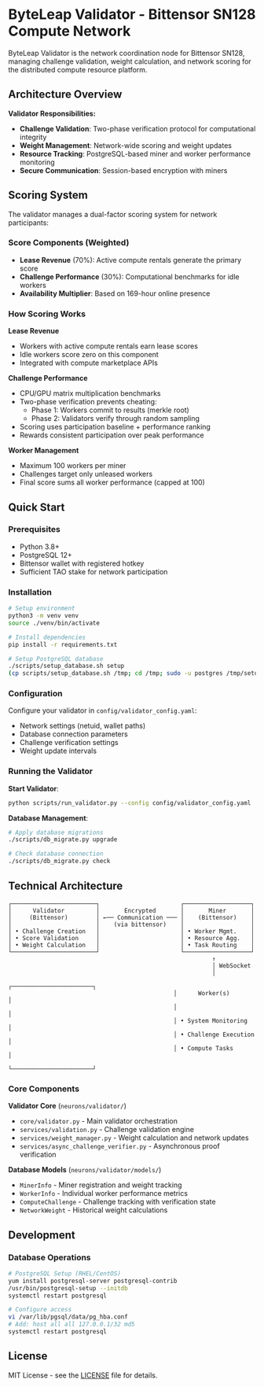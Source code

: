 # ByteLeap Validator - Bittensor SN128 Compute Network

ByteLeap Validator is the network coordination node for Bittensor SN128, managing challenge validation, weight calculation, and network scoring for the distributed compute resource platform.

## Architecture Overview

**Validator Responsibilities:**
- **Challenge Validation**: Two-phase verification protocol for computational integrity
- **Weight Management**: Network-wide scoring and weight updates
- **Resource Tracking**: PostgreSQL-based miner and worker performance monitoring
- **Secure Communication**: Session-based encryption with miners

## Scoring System

The validator manages a dual-factor scoring system for network participants:

### Score Components (Weighted)
- **Lease Revenue** (70%): Active compute rentals generate the primary score
- **Challenge Performance** (30%): Computational benchmarks for idle workers
- **Availability Multiplier**: Based on 169-hour online presence

### How Scoring Works

**Lease Revenue**
- Workers with active compute rentals earn lease scores
- Idle workers score zero on this component
- Integrated with compute marketplace APIs

**Challenge Performance**
- CPU/GPU matrix multiplication benchmarks
- Two-phase verification prevents cheating:
  - Phase 1: Workers commit to results (merkle root)
  - Phase 2: Validators verify through random sampling
- Scoring uses participation baseline + performance ranking
- Rewards consistent participation over peak performance

**Worker Management**
- Maximum 100 workers per miner
- Challenges target only unleased workers
- Final score sums all worker performance (capped at 100)

## Quick Start

### Prerequisites
- Python 3.8+
- PostgreSQL 12+
- Bittensor wallet with registered hotkey
- Sufficient TAO stake for network participation

### Installation

```bash
# Setup environment
python3 -m venv venv
source ./venv/bin/activate

# Install dependencies
pip install -r requirements.txt

# Setup PostgreSQL database
./scripts/setup_database.sh setup
(cp scripts/setup_database.sh /tmp; cd /tmp; sudo -u postgres /tmp/setup_database.sh setup)
```

### Configuration

Configure your validator in `config/validator_config.yaml`:
- Network settings (netuid, wallet paths)
- Database connection parameters
- Challenge verification settings
- Weight update intervals

### Running the Validator

**Start Validator**:
```bash
python scripts/run_validator.py --config config/validator_config.yaml
```

**Database Management**:
```bash
# Apply database migrations
./scripts/db_migrate.py upgrade

# Check database connection
./scripts/db_migrate.py check
```

## Technical Architecture

```
┌────────────────────────┐                       ┌───────────────────┐
│      Validator         │       Encrypted       │       Miner       │
│     (Bittensor)        │ ←── Communication ─── │    (Bittensor)    │
│                        │    (via bittensor)    │                   │
│ • Challenge Creation   │                       │ • Worker Mgmt.    │
│ • Score Validation     │                       │ • Resource Agg.   │
│ • Weight Calculation   │                       │ • Task Routing    │
└────────────────────────┘                       └───────────────────┘
                                                          ↑
                                                          │ WebSocket
                                                          │
                                               ┌───────────────────────┐
                                               │      Worker(s)        │
                                               │                       │
                                               │ • System Monitoring   │
                                               │ • Challenge Execution │
                                               │ • Compute Tasks       │
                                               └───────────────────────┘
```

### Core Components

**Validator Core** (`neurons/validator/`)
- `core/validator.py` - Main validator orchestration
- `services/validation.py` - Challenge validation engine
- `services/weight_manager.py` - Weight calculation and network updates
- `services/async_challenge_verifier.py` - Asynchronous proof verification

**Database Models** (`neurons/validator/models/`)
- `MinerInfo` - Miner registration and weight tracking
- `WorkerInfo` - Individual worker performance metrics
- `ComputeChallenge` - Challenge tracking with verification state
- `NetworkWeight` - Historical weight calculations

## Development

### Database Operations

```bash
# PostgreSQL Setup (RHEL/CentOS)
yum install postgresql-server postgresql-contrib
/usr/bin/postgresql-setup --initdb
systemctl restart postgresql

# Configure access
vi /var/lib/pgsql/data/pg_hba.conf
# Add: host all all 127.0.0.1/32 md5
systemctl restart postgresql
```

## License

MIT License - see the [LICENSE](LICENSE) file for details.